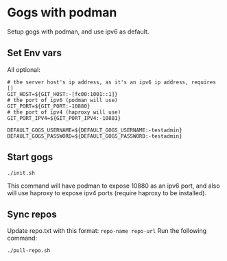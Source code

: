# Gogs with podman

Setup gogs with podman, and use ipv6 as default.

## Set Env vars
All optional:
```
# the server host's ip address, as it's an ipv6 ip address, requires []
GIT_HOST=${GIT_HOST:-[fc00:1001::1]}
# the port of ipv6 (podman will use)
GIT_PORT=${GIT_PORT:-10880}
# the port of ipv4 (haproxy will use)
GIT_PORT_IPV4=${GIT_PORT_IPV4:-10881}

DEFAULT_GOGS_USERNAME=${DEFAULT_GOGS_USERNAME:-testadmin}
DEFAULT_GOGS_PASSWORD=${DEFAULT_GOGS_PASSWORD:-testadmin}
```

## Start gogs

```
./init.sh
```

This command will have podman to expose 10880 as an ipv6 port, and also will use haproxy to expose ipv4 ports (require haproxy to be installed).

## Sync repos
Update repo.txt with this format: `repo-name repo-url`
Run the following command:
```
./pull-repo.sh
```
